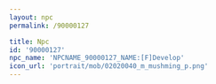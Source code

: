 ```yaml
---
layout: npc
permalink: /90000127

title: Npc
id: '90000127'
npc_name: 'NPCNAME_90000127_NAME:[F]Develop'
icon_url: 'portrait/mob/02020040_m_mushming_p.png'
---
```


